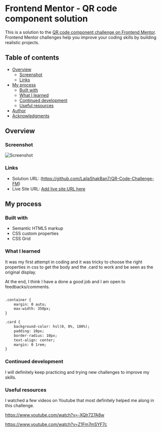 # Frontend Mentor - QR code component solution

This is a solution to the [QR code component challenge on Frontend Mentor](https://www.frontendmentor.io/challenges/qr-code-component-iux_sIO_H). Frontend Mentor challenges help you improve your coding skills by building realistic projects. 

## Table of contents

- [Overview](#overview)
  - [Screenshot](#screenshot)
  - [Links](#links)
- [My process](#my-process)
  - [Built with](#built-with)
  - [What I learned](#what-i-learned)
  - [Continued development](#continued-development)
  - [Useful resources](#useful-resources)
- [Author](#author)
- [Acknowledgments](#acknowledgments)

## Overview

### Screenshot

![Screenshot](https://github.com/user-attachments/assets/5bbf30b8-ccdb-4efc-9fae-325e13b8dece)


### Links

- Solution URL: (https://github.com/LailaShakBan7/QR-Code-Challenge-FM)
- Live Site URL: [Add live site URL here](https://your-live-site-url.com)

## My process

### Built with

- Semantic HTML5 markup
- CSS custom properties
- CSS Grid

### What I learned

It was my first attempt in coding and it was tricky to choose the right properties in css to get the body and the .card to work and be seen as the original display.

At the end, I think I have a done a good job and I am open to feedbacks/comments.



```html

.container {
    margin: 0 auto;
    max-width: 350px;
}

.card {
    background-color: hsl(0, 0%, 100%);
    padding: 10px;
    border-radius: 10px;
    text-align: center;
    margin: 0 1rem;
}
```

### Continued development

I will definitely keep practicing and trying new challenges to improve my skills.

### Useful resources

I watched a few videos on Youtube that most definitely helped me along in this challenge.

https://www.youtube.com/watch?v=-XQlr727A8w

https://www.youtube.com/watch?v=Z1Fm7mSYF7c


